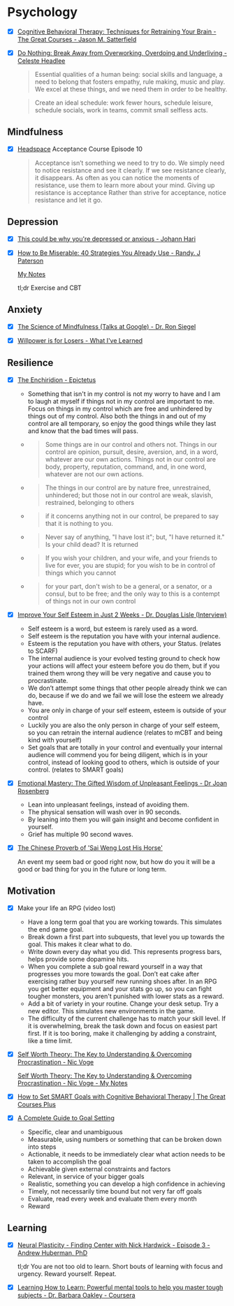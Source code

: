 # Psychology

  - [x] [Cognitive Behavioral Therapy: Techniques for Retraining Your Brain - The Great Courses - Jason M. Satterfield](https://www.thegreatcourses.com/courses/cognitive-behavioral-therapy-techniques-for-retraining-your-brain)

  - [x] [Do Nothing: Break Away from Overworking, Overdoing and Underliving - Celeste Headlee](https://www.goodreads.com/book/show/52668196-do-nothing)

    > Essential qualities of a human being: social skills and language, a need to belong that fosters empathy, rule making, music and play. We excel at these things, and we need them in order to be healthy.

    > Create an ideal schedule: work fewer hours, schedule leisure, schedule socials, work in teams, commit small selfless acts.

## Mindfulness

  - [x] [Headspace](https://www.headspace.com/) Acceptance Course Episode 10
    > Acceptance isn’t something we need to try to do. We simply need to notice resistance and see it clearly. If we see resistance clearly, it disappears. As often as you can notice the moments of resistance, use them to learn more about your mind. Giving up resistance is acceptance 
Rather than strive for acceptance, notice resistance and let it go.


## Depression

  - [x] [This could be why you're depressed or anxious - Johann Hari](https://www.ted.com/talks/johann_hari_this_could_be_why_you_re_depressed_or_anxious?language=en)
  - [x] [How to Be Miserable: 40 Strategies You Already Use - Randy. J Paterson](https://www.amazon.co.uk/How-Be-Miserable-Strategies-Already/dp/1626254060#:~:text=Book%20Description,ranks%20of%20happy%20people%20everywhere!)

      [My Notes](https://github.com/awalterschulze/learning/blob/master/HowToBeMiserable.md)
      
      tl;dr Exercise and CBT
  
## Anxiety

  - [x] [The Science of Mindfulness (Talks at Google) - Dr. Ron Siegel](https://www.youtube.com/watch?v=aPlG_w40qOE)

  - [x] [Willpower is for Losers - What I've Learned](https://www.youtube.com/watch?v=k2Wcu6aGyz8)

## Resilience

  - [x] [The Enchiridion - Epictetus](https://www.stmarys-ca.edu/sites/default/files/attachments/files/Enchiridion.pdf)
    * Something that isn't in my control is not my worry to have and I am to laugh at myself if things not in my control are important to me. Focus on things in my control which are free and unhindered by things out of my control.  Also both the things in and out of my control are all temporary, so enjoy the good things while they last and know that the bad times will pass.
    * > Some things are in our control and others not. Things in our control are opinion, pursuit, desire, aversion, and, in a word, whatever are our own actions. Things not in our control are body, property, reputation, command, and, in one word, whatever are not our own actions.
    * > The things in our control are by nature free, unrestrained, unhindered; but those not in our control are weak, slavish, restrained, belonging to others
    * > if it concerns anything not in our control, be prepared to say that it is nothing to you.
    * > Never say of anything, "I have lost it"; but, "I have returned it." Is your child dead? It is returned
    * > If you wish your children, and your wife, and your friends to live for ever, you are stupid; for you wish to be in control of things which you cannot
    * > for your part, don't wish to be a general, or a senator, or a consul, but to be free; and the only way to this is a contempt of things not in our own control 

  - [x] [Improve Your Self Esteem in Just 2 Weeks - Dr. Douglas Lisle (Interview)](https://www.youtube.com/watch?v=YxolxJWj-h4) 
    * Self esteem is a word, but esteem is rarely used as a word.
    * Self esteem is the reputation you have with your internal audience.
    * Esteem is the reputation you have with others, your Status. (relates to SCARF)
    * The internal audience is your evolved testing ground to check how your actions will affect your esteem before you do them, but if you trained them wrong they will be very negative and cause you to procrastinate.
    * We don’t attempt some things that other people already think we can do, because if we do and we fail we will lose the esteem we already have.
    * You are only in charge of your self esteem, esteem is outside of your control
    * Luckily you are also the only person in charge of your self esteem, so you can retrain the internal audience (relates to mCBT and being kind with yourself)
    * Set goals that are totally in your control and eventually your internal audience will commend you for being diligent, which is in your control, instead of looking good to others, which is outside of your control. (relates to SMART goals)

  - [x] [Emotional Mastery: The Gifted Wisdom of Unpleasant Feelings - Dr Joan Rosenberg](https://www.youtube.com/watch?v=EKy19WzkPxE)
  
    * Lean into unpleasant feelings, instead of avoiding them.
    * The physical sensation will wash over in 90 seconds.
    * By leaning into them you will gain insight and become confident in yourself.
    * Grief has multiple 90 second waves.
    
  - [x] [The Chinese Proverb of 'Sai Weng Lost His Horse'](https://www.thoughtco.com/chinese-proverbs-sai-weng-lost-his-horse-2278437)

    An event my seem bad or good right now, but how do you it will be a good or bad thing for you in the future or long term.
    
## Motivation

  - [x] Make your life an RPG (video lost)
    
    - Have a long term goal that you are working towards. This simulates the end game goal.
    - Break down a first part into subquests, that level you up towards the goal. This makes it clear what to do.
    - Write down every day what you did. This represents progress bars, helps provide some dopamine hits.
    - When you complete a sub goal reward yourself in a way that progresses you more towards the goal. Don’t eat cake after exercising rather buy yourself new running shoes after.  In an RPG you get better equipment and your stats go up, so you can fight tougher monsters, you aren't punished with lower stats as a reward.
    - Add a bit of variety in your routine. Change your desk setup. Try a new editor.  This simulates new environments in the game.
    - The difficulty of the current challenge has to match your skill level. If it is overwhelming, break the task down and focus on easiest part first. If it is too boring, make it challenging by adding a constraint, like a time limit.

  - [x] [Self Worth Theory: The Key to Understanding & Overcoming Procrastination - Nic Voge](https://www.youtube.com/watch?v=52lZmIafep4)

    [Self Worth Theory: The Key to Understanding & Overcoming Procrastination - Nic Voge - My Notes](https://github.com/awalterschulze/learning/blob/master/ProcrastinationNicVoge.md)
      
  - [x] [How to Set SMART Goals with Cognitive Behavioral Therapy | The Great Courses Plus](https://www.youtube.com/watch?v=DzslQOcmuxM)
  - [x] [A Complete Guide to Goal Setting](https://www.youtube.com/watch?v=XpKvs-apvOs)
  
    - Specific, clear and unambiguous
    - Measurable, using numbers or something that can be broken down into steps 
    - Actionable, it needs to be immediately clear what action needs to be taken to accomplish the goal
    - Achievable given external constraints and factors
    - Relevant, in service of your bigger goals
    - Realistic, something you can develop a high confidence in achieving 
    - Timely, not necessarily time bound but not very far off goals
    - Evaluate, read every week and evaluate them every month 
    - Reward 

## Learning

 - [x] [Neural Plasticity - Finding Center with Nick Hardwick - Episode 3 - Andrew Huberman, PhD](https://podcasts.apple.com/us/podcast/episode-3-andrew-huberman-phd/id1477772341?i=1000452039176)

    tl;dr You are not too old to learn. Short bouts of learning with focus and urgency. Reward yourself. Repeat.
    
 - [x] [Learning How to Learn: Powerful mental tools to help you master tough subjects - Dr. Barbara Oakley - Coursera](https://www.coursera.org/learn/learning-how-to-learn)
